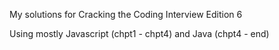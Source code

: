 My solutions for Cracking the Coding Interview Edition 6

Using mostly Javascript (chpt1 - chpt4) and Java (chpt4 - end)